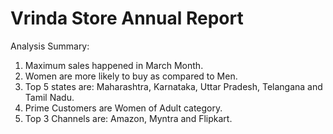 # Vrinda Store Annual Report
Analysis Summary:
  1. Maximum sales happened in March Month.
  2. Women are more likely to buy as compared to Men.
  3. Top 5 states are: Maharashtra, Karnataka, Uttar Pradesh, Telangana and Tamil Nadu.
  4. Prime Customers are Women of Adult category.
  5. Top 3 Channels are: Amazon, Myntra and Flipkart.
